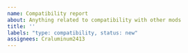 ```yaml
---
name: Compatibility report
about: Anything related to compatibility with other mods
title: ''
labels: "type: compatibility, status: new"
assignees: Craluminum2413
---
```

